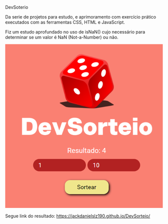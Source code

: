 DevSoterio

Da serie de projetos para estudo, e aprimoramento com exercício prático executados com as ferramentas CSS, HTML e JavaScript.

Fiz um estudo aprofundado no uso de isNaN() cujo necessário para determinar se um valor é NaN (Not-a-Number) ou não.

<img src=devsorteio.png>


Segue link do resultado: https://jackdanielslz190.github.io/DevSorteio/

